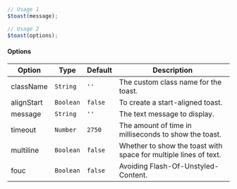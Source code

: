 <!-- className: '',
  alignStart: false,
  message: '',
  timeout: 2750,
  multiline: false,
  fouc: false -->

```js
// Usage 1
$toast(message);

// Usage 2
$toast(options);
```

#### Options

| Option     | Type      | Default | Description                                                      |
| ---------- | --------- | ------- | ---------------------------------------------------------------- |
| className  | `String`  | `''`    | The custom class name for the toast.                             |
| alignStart | `Boolean` | `false` | To create a start-aligned toast.                                 |
| message    | `String`  | `''`    | The text message to display.                                     |
| timeout    | `Number`  | `2750`  | The amount of time in milliseconds to show the toast.            |
| multiline  | `Boolean` | `false` | Whether to show the toast with space for multiple lines of text. |
| fouc       | `Boolean` | `false` | Avoiding Flash-Of-Unstyled-Content.                              |
